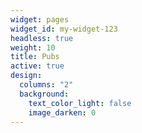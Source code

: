 ```yaml
---
widget: pages
widget_id: my-widget-123
headless: true
weight: 10
title: Pubs
active: true
design:
  columns: "2"
  background:
    text_color_light: false
    image_darken: 0
---
```

